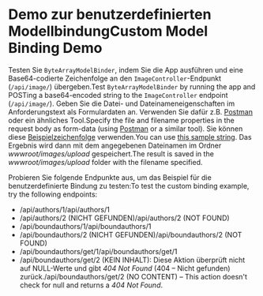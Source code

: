 # <a name="custom-model-binding-demo"></a><span data-ttu-id="3158e-101">Demo zur benutzerdefinierten Modellbindung</span><span class="sxs-lookup"><span data-stu-id="3158e-101">Custom Model Binding Demo</span></span>

<span data-ttu-id="3158e-102">Testen Sie `ByteArrayModelBinder`, indem Sie die App ausführen und eine Base64-codierte Zeichenfolge an den `ImageController`-Endpunkt (`/api/image/`) übergeben.</span><span class="sxs-lookup"><span data-stu-id="3158e-102">Test `ByteArrayModelBinder` by running the app and POSTing a base64-encoded string to the `ImageController` endpoint (`/api/image/`).</span></span> <span data-ttu-id="3158e-103">Geben Sie die Datei- und Dateinameneigenschaften im Anforderungstext als Formulardaten an. Verwenden Sie dafür z.B. [Postman](https://www.getpostman.com/) oder ein ähnliches Tool.</span><span class="sxs-lookup"><span data-stu-id="3158e-103">Specify the file and filename properties in the request body as form-data (using [Postman](https://www.getpostman.com/) or a similar tool).</span></span> <span data-ttu-id="3158e-104">Sie können diese [Beispielzeichenfolge](Base64String.txt) verwenden.</span><span class="sxs-lookup"><span data-stu-id="3158e-104">You can use [this sample string](Base64String.txt).</span></span> <span data-ttu-id="3158e-105">Das Ergebnis wird dann mit dem angegebenen Dateinamen im Ordner *wwwroot/images/upload* gespeichert.</span><span class="sxs-lookup"><span data-stu-id="3158e-105">The result is saved in the *wwwroot/images/upload* folder with the filename specified.</span></span>

<span data-ttu-id="3158e-106">Probieren Sie folgende Endpunkte aus, um das Beispiel für die benutzerdefinierte Bindung zu testen:</span><span class="sxs-lookup"><span data-stu-id="3158e-106">To test the custom binding example, try the following endpoints:</span></span>

* <span data-ttu-id="3158e-107">/api/authors/1</span><span class="sxs-lookup"><span data-stu-id="3158e-107">/api/authors/1</span></span>
* <span data-ttu-id="3158e-108">/api/authors/2 (NICHT GEFUNDEN)</span><span class="sxs-lookup"><span data-stu-id="3158e-108">/api/authors/2 (NOT FOUND)</span></span>
* <span data-ttu-id="3158e-109">/api/boundauthors/1</span><span class="sxs-lookup"><span data-stu-id="3158e-109">/api/boundauthors/1</span></span>
* <span data-ttu-id="3158e-110">/api/boundauthors/2 (NICHT GEFUNDEN)</span><span class="sxs-lookup"><span data-stu-id="3158e-110">/api/boundauthors/2 (NOT FOUND)</span></span>
* <span data-ttu-id="3158e-111">/api/boundauthors/get/1</span><span class="sxs-lookup"><span data-stu-id="3158e-111">/api/boundauthors/get/1</span></span>
* <span data-ttu-id="3158e-112">/api/boundauthors/get/2 (KEIN INHALT): Diese Aktion überprüft nicht auf NULL-Werte und gibt *404 Not Found* (404 – Nicht gefunden) zurück.</span><span class="sxs-lookup"><span data-stu-id="3158e-112">/api/boundauthors/get/2 (NO CONTENT) &ndash; This action doesn't check for null and returns a *404 Not Found*.</span></span>

